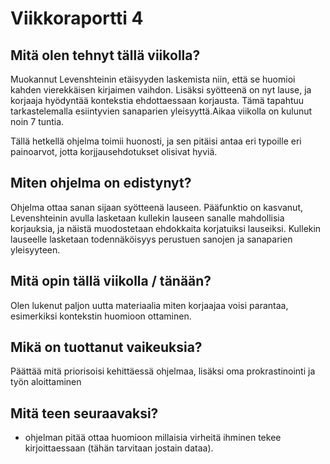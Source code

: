 # Viikkoraportti 4

## Mitä olen tehnyt tällä viikolla?
Muokannut Levenshteinin etäisyyden laskemista niin, että se huomioi kahden vierekkäisen kirjaimen vaihdon. Lisäksi syötteenä on nyt lause, ja korjaaja hyödyntää kontekstia ehdottaessaan korjausta. Tämä tapahtuu tarkastelemalla esiintyvien sanaparien yleisyyttä.Aikaa viikolla on kulunut noin 7 tuntia.

Tällä hetkellä ohjelma toimii huonosti, ja sen pitäisi antaa eri typoille eri painoarvot, jotta korjjausehdotukset olisivat hyviä.

## Miten ohjelma on edistynyt?
Ohjelma ottaa sanan sijaan syötteenä lauseen. Pääfunktio on kasvanut, Levenshteinin avulla lasketaan kullekin lauseen sanalle mahdollisia korjauksia, ja näistä muodostetaan ehdokkaita korjatuiksi lauseiksi. Kullekin lauseelle lasketaan todennäköisyys perustuen sanojen ja sanaparien yleisyyteen.

## Mitä opin tällä viikolla / tänään?
Olen lukenut paljon uutta materiaalia miten korjaajaa voisi parantaa, esimerkiksi kontekstin huomioon ottaminen.

## Mikä on tuottanut vaikeuksia?
Päättää mitä priorisoisi kehittäessä ohjelmaa, lisäksi oma prokrastinointi ja työn aloittaminen

## Mitä teen seuraavaksi?
- ohjelman pitää ottaa huomioon millaisia virheitä ihminen tekee kirjoittaessaan (tähän tarvitaan jostain dataa). 
